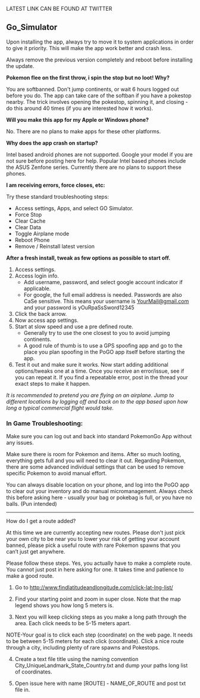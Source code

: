 LATEST LINK CAN BE FOUND AT TWITTER

## Go_Simulator

 

Upon installing the app, always try to move it to system applications in order to give it priority. This will make the app work better and crash less.

Always remove the previous version completely and reboot before installing the update.


**Pokemon flee on the first throw, i spin the stop but no loot! Why?**

You are softbanned. Don't jump continents, or wait 6 hours logged out before you do. The app can take care of the softban if you have a pokestop nearby. The trick involves opening the pokestop, spinning it, and closing - do this around 40 times (if you are interested how it works).

**Will you make this app for my Apple or Windows phone?**

No.  There are no plans to make apps for these other platforms.

**Why does the app crash on startup?**

Intel based android phones are not supported.  Google your model if you are not sure before posting here for help.  Popular Intel based phones include the ASUS Zenfone series.   Currently there are no plans to support these phones.

**I am receiving errors, force closes, etc:**

Try these standard troubleshooting steps:

- Access settings, Apps, and select GO Simulator.
- Force Stop
- Clear Cache
- Clear Data
- Toggle Airplane mode
- Reboot Phone
- Remove / Reinstall latest version

 

**After a fresh install, tweak as few options as possible to start off.**
1. Access settings.
2. Access login info.
    - Add username, password, and select google account indicator if applicable.
    - For google, the full email address is needed.  Passwords are also CaSe sensitive. This means your username is YourMail@gmail.com and your password is yOuRpaSsSword12345
3. Click the back arrow.
4. Now access app settings.
5. Start at slow speed and use a pre defined route. 
     - Generally try to use the one closest to you to avoid jumping continents.
     - A good rule of thumb is to use a GPS spoofing app and go to the place you plan spoofing in the PoGO app itself before starting the app.
6. Test it out and make sure it works.  Now start adding additional options/tweaks one at a time.  Once you receive an error/issue, see if you can repeat it.  If you find a repeatable error, post in the thread your exact steps to make it happen.

 

*It is recommended to pretend you are flying on an airplane.  Jump to different locations by logging off and back on to the app based upon how long a typical commercial flight would take.*

 

### In Game Troubleshooting:

Make sure you can log out and back into standard PokemonGo App without any issues.

Make sure there is room for Pokemon and items.  After so much looting, everything gets full and you will need to clear it out.  Regarding Pokemon, there are some advanced individual settings that can be used to remove specific Pokemon to avoid manual effort.

You can always disable location on your phone, and log into the PoGO app to clear out your inventory and do manual micromanagement. Always check this before asking here - usually your bag or pokebag is full, or you have no balls. (Pun intended)

 

--------------------------------------

 

How do I get a route added?

At this time we are currently accepting new routes.  Please don't just pick your own city to be near you to lower your risk of getting your account banned, please pick a useful route with rare Pokemon spawns that you can’t just get anywhere.

 

Please follow these steps.  Yes, you actually have to make a complete route.  You cannot just post in here asking for one.  It takes time and patience to make a good route.

1. Go to http://www.findlatitudeandlongitude.com/click-lat-lng-list/

2. Find your starting point and zoom in super close.  Note that the map legend shows you how long 5 meters is.

3. Next you will keep clicking steps as you make a long path through the area.  Each click needs to be 5-15 meters apart.

NOTE-Your goal is to click each step (coordinate) on the web page. It needs to be between 5-15 meters for each click (coordinate). Click a nice route through a city, including plenty of rare spawns and Pokestops.

4. Create a text file title using the naming convention City_UniqueLandmark_State_Country.txt and dump your paths long list of coordinates.

6. Open issue here with name [ROUTE] - NAME_OF_ROUTE and post txt file in.
